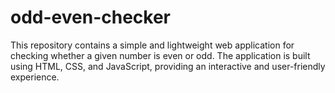 # odd-even-checker
This repository contains a simple and lightweight web application for checking whether a given number is even or odd. The application is built using HTML, CSS, and JavaScript, providing an interactive and user-friendly experience.
